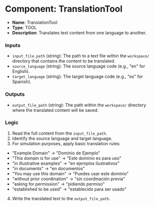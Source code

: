 # Component: TranslationTool

-   **Name**: TranslationTool
-   **Type**: TOOL
-   **Description**: Translates text content from one language to another.

### Inputs

-   `input_file_path` (string): The path to a text file within the `workspace/` directory that contains the content to be translated.
-   `source_language` (string): The source language code (e.g., "en" for English).
-   `target_language` (string): The target language code (e.g., "es" for Spanish).

### Outputs

-   `output_file_path` (string): The path within the `workspace/` directory where the translated content will be saved.

### Logic

1.  Read the full content from the `input_file_path`.
2.  Identify the source language and target language.
3.  For simulation purposes, apply basic translation rules:
   - "Example Domain" → "Dominio de Ejemplo"
   - "This domain is for use" → "Este dominio es para uso"
   - "in illustrative examples" → "en ejemplos ilustrativos"
   - "in documents" → "en documentos"
   - "You may use this domain" → "Puedes usar este dominio"
   - "without prior coordination" → "sin coordinación previa"
   - "asking for permission" → "pidiendo permiso"
   - "established to be used" → "establecido para ser usado"
4.  Write the translated text to the `output_file_path`.